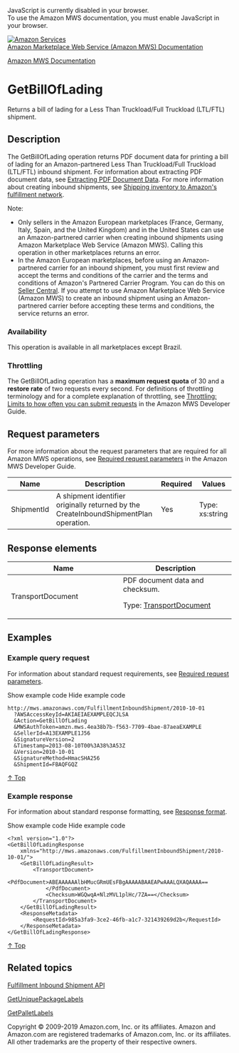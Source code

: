 <div id="MWSDX_noscript">

JavaScript is currently disabled in your browser.  
To use the Amazon MWS documentation, you must enable JavaScript in your
browser.

</div>

<div id="MWSDX_divtop">

[![Amazon
Services](https://images-na.ssl-images-amazon.com/images/G/08/mwsportal/fr_FR/amazonservices.gif
"Amazon Services")](http://services.amazon.fr)  
<span id="MWSDX_titlebar">[Amazon Marketplace Web Service (Amazon MWS)
Documentation](https://developer.amazonservices.fr/gp/mws/docs.html)</span>

</div>

<div id="MWSDX_divbottom">

<div id="MWSDX_divleft">

<div id="MWSDX_toc">

</div>

</div>

<div id="MWSDX_divright">

<div id="MWSDX_content">

<span id="MWSDX_breadcrumbs">[Amazon MWS
Documentation](https://developer.amazonservices.fr/gp/mws/docs.html)</span>

<div id="FBAInbound_GetBillOfLading" class="nested0">

# GetBillOfLading

<div class="body">

<span class="ph">Returns a bill of lading for a <span class="ph">Less
Than Truckload/Full Truckload (LTL/FTL)</span> shipment.</span>

</div>

<div id="Description" class="topic concept nested1">

## Description

<div class="body conbody">

<div class="section">

The <span class="keyword apiname">GetBillOfLading</span> operation
returns PDF document data for printing a bill of lading for an
Amazon-partnered <span class="ph">Less Than Truckload/Full Truckload
(LTL/FTL)</span> inbound shipment. <span class="ph">For information
about extracting PDF document data, see [Extracting PDF Document
Data](FBAInbound_ExtractingPdfDocumentData.md).</span> For more
information about creating inbound shipments, see [Shipping inventory to
Amazon's fulfillment
network](../fba_guide/FBAGuide_ShipInventoryToAFN.md).

<div class="note note">

<span class="notetitle">Note:</span>

  - Only sellers in the Amazon European marketplaces (France, Germany,
    Italy, Spain, and the United Kingdom) and in the United States can
    use an Amazon-partnered carrier when creating inbound shipments
    using Amazon Marketplace Web Service (Amazon MWS). Calling this
    operation in other marketplaces returns an error.
  - In the Amazon European marketplaces, before using an
    Amazon-partnered carrier for an inbound shipment, you must first
    review and accept the terms and conditions of the carrier and the
    terms and conditions of Amazon's Partnered Carrier Program. You can
    do this on [Seller
    Central](https://sellercentral.amazon.co.uk/gp/help/201119120). If
    you attempt to use <span class="ph">Amazon Marketplace Web Service
    (Amazon MWS)</span> to create an inbound shipment using an
    Amazon-partnered carrier before accepting these terms and
    conditions, the service returns an error.

</div>

</div>

<div class="section">

### Availability

This operation is available in all marketplaces except Brazil.

</div>

<div class="section">

### Throttling

The <span class="keyword apiname">GetBillOfLading</span> operation has a
**maximum request quota** of 30 and a **restore rate** of two requests
every second. <span class="ph">For definitions of throttling terminology
and for a complete explanation of throttling, see [Throttling: Limits to
how often you can submit requests](../dev_guide/DG_Throttling.md) in
the <span class="ph">Amazon MWS Developer Guide</span>.</span>

</div>

</div>

</div>

<div id="RequestParameters" class="topic reference nested1">

## Request parameters

<div class="body refbody">

<div class="section">

<span class="ph">For more information about the request parameters that
are required for all <span class="ph">Amazon MWS</span> operations, see
[Required request
parameters](../dev_guide/DG_RequiredRequestParameters.md) in the
<span class="ph">Amazon MWS Developer
Guide</span>.</span>

</div>

<div class="tablenoborder">

| Name                                             | Description                                                                                                                                        | Required | Values                                  |
| ------------------------------------------------ | -------------------------------------------------------------------------------------------------------------------------------------------------- | -------- | --------------------------------------- |
| <span class="keyword parmname">ShipmentId</span> | <span class="ph">A shipment identifier originally returned by the <span class="keyword apiname">CreateInboundShipmentPlan</span> operation.</span> | Yes      | <span class="ph">Type: xs:string</span> |

</div>

</div>

</div>

<div id="ResponseElements" class="topic reference nested1">

## Response elements

<div class="body refbody">

<div class="tablenoborder">

<table>
<colgroup>
<col style="width: 50%" />
<col style="width: 50%" />
</colgroup>
<thead>
<tr class="header">
<th>Name</th>
<th>Description</th>
</tr>
</thead>
<tbody>
<tr class="odd">
<td><span class="keyword parmname">TransportDocument</span></td>
<td>PDF document data and checksum.
<p>Type: <a href="FBAInbound_Datatypes.md#TransportDocument" class="xref" title="The PDF document data and checksum for printing package labels and bills of lading.">TransportDocument</a></p></td>
</tr>
</tbody>
</table>

</div>

</div>

</div>

<div id="Examples" class="topic reference nested1">

## Examples

<div class="body refbody">

<div class="section">

### Example query request

<span class="ph">For information about standard request requirements,
see [Required request
parameters](../dev_guide/DG_RequiredRequestParameters.md).</span>

<span class="ph expander"> <span class="keyword parmname xshow">Show
example code</span> <span class="keyword parmname xhide">Hide example
code</span> </span>

<div class="sectiondiv content">

``` pre codeblock
http://mws.amazonaws.com/FulfillmentInboundShipment/2010-10-01
  ?AWSAccessKeyId=AKIAEIAEXAMPLEQCJLSA
  &Action=GetBillOfLading
  &MWSAuthToken=amzn.mws.4ea38b7b-f563-7709-4bae-87aeaEXAMPLE
  &SellerId=A13EXAMPLE1J56
  &SignatureVersion=2
  &Timestamp=2013-08-10T00%3A38%3A53Z
  &Version=2010-10-01
  &SignatureMethod=HmacSHA256
  &ShipmentId=FBAQFGQZ
```

[↑ Top](#Examples)

</div>

</div>

<div class="section">

### Example response

<span class="ph">For information about standard response formatting, see
[Response format](../dev_guide/DG_ResponseFormat.md).</span>

<span class="ph expander"> <span class="keyword parmname xshow">Show
example code</span> <span class="keyword parmname xhide">Hide example
code</span> </span>

<div class="sectiondiv content">

``` pre codeblock
<?xml version="1.0"?>
<GetBillOfLadingResponse 
    xmlns="http://mws.amazonaws.com/FulfillmentInboundShipment/2010-10-01/">
    <GetBillOfLadingResult>
        <TransportDocument>
            <PdfDocument>ABEAAAAAAlbHMucGRmUEsFBgAAAAABAAEAPwAAALQXAQAAAA==
            </PdfDocument>
            <Checksum>WGQwqA+NlzMVL1plHc/7ZA==</Checksum>
        </TransportDocument>
    </GetBillOfLadingResult>
    <ResponseMetadata>
        <RequestId>985a3fa9-3ce2-46fb-a1c7-321439269d2b</RequestId>
    </ResponseMetadata>
</GetBillOfLadingResponse>
```

[↑ Top](#Examples)

</div>

</div>

</div>

</div>

<div id="RelatedTopics" class="topic nested1">

## Related topics

<div class="body">

[Fulfillment Inbound Shipment
API](../fba_inbound/FBAInbound_Overview.md)

[GetUniquePackageLabels](../fba_inbound/FBAInbound_GetUniquePackageLabels.md)

[GetPalletLabels](../fba_inbound/FBAInbound_GetPalletLabels.md)

</div>

</div>

</div>

<div id="MWSDX_footer">

Copyright © 2009-2019 Amazon.com, Inc. or its affiliates. Amazon and
Amazon.com are registered trademarks of Amazon.com, Inc. or its
affiliates. All other trademarks are the property of their respective
owners.

</div>

</div>

</div>

<div style="clear: both;">

</div>

</div>
